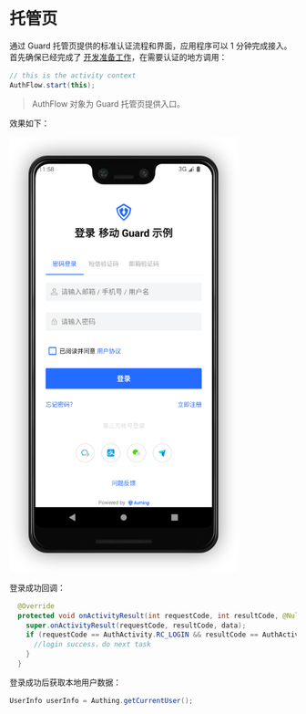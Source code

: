 # 托管页

<LastUpdated/>

通过 Guard 托管页提供的标准认证流程和界面，应用程序可以 1 分钟完成接入。 首先确保已经完成了 [开发准备工作](./quick.md)，在需要认证的地方调用：

```java
// this is the activity context
AuthFlow.start(this);
```

> AuthFlow 对象为 Guard 托管页提供入口。

效果如下：

<img src="./images/standard.png" alt="drawing" width="400"/>

登录成功回调：

```java
  @Override
  protected void onActivityResult(int requestCode, int resultCode, @Nullable Intent data) {
    super.onActivityResult(requestCode, resultCode, data);
    if (requestCode == AuthActivity.RC_LOGIN && resultCode == AuthActivity.OK && data != null) {
      //login success，do next task
    }
  }
```

登录成功后获取本地用户数据：

```java
UserInfo userInfo = Authing.getCurrentUser();
```

